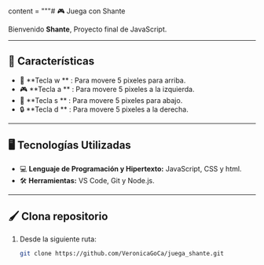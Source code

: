 content = """# 🎮 Juega con Shante

Bienvenido **Shante**, Proyecto final de JavaScript.

---

## 🔧 Características

- 💪 **Tecla w ** : Para movere 5 pixeles para arriba.
- 🎮 **Tecla a ** : Para movere 5 pixeles a la izquierda.
- 🌟 **Tecla s ** : Para movere 5 pixeles para abajo.
- 🔒 **Tecla d ** : Para movere 5 pixeles a la derecha.

---

## 🖥️ Tecnologías Utilizadas
- 💻 **Lenguaje de Programación y Hipertexto:** JavaScript, CSS y html.
- 🛠️ **Herramientas:** VS Code, Git y Node.js.


---

## 🖌️ Clona repositorio

1. Desde la siguiente ruta:
   ```bash
   git clone https://github.com/VeronicaGoCa/juega_shante.git